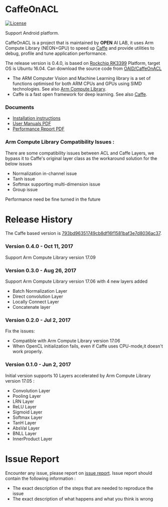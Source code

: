 

# CaffeOnACL
[![License](https://img.shields.io/badge/license-BSD-blue.svg)](LICENSE)

Support Android platform.

CaffeOnACL is a project that is maintained by **OPEN** AI LAB, it uses Arm Compute Library (NEON+GPU) to speed up [Caffe](http://caffe.berkeleyvision.org/) and provide utilities to debug, profile and tune application performance. 

The release version is 0.4.0, is based on [Rockchip RK3399](http://www.rock-chips.com/plus/3399.html) Platform, target OS is Ubuntu 16.04. Can download the source code from [OAID/CaffeOnACL](https://github.com/OAID/CaffeOnACL)

* The ARM Computer Vision and Machine Learning library is a set of functions optimised for both ARM CPUs and GPUs using SIMD technologies. See also [Arm Compute Library](https://github.com/ARM-software/ComputeLibrary).
* Caffe is a fast open framework for deep learning. See also [Caffe](https://github.com/BVLC/caffe).

### Documents
* [Installation instructions](https://github.com/OAID/CaffeOnACL/blob/master/acl_openailab/installation.md)
* [User Manuals PDF](https://github.com/OAID/CaffeOnACL/blob/master/acl_openailab/user_manual.pdf)
* [Performance Report PDF](https://github.com/OAID/CaffeOnACL/blob/master/acl_openailab/performance_report.pdf)

### Arm Compute Library Compatibility Issues :
There are some compatibility issues between ACL and Caffe Layers, we bypass it to Caffe's original layer class as the workaround solution for the below issues

* Normalization in-channel issue
* Tanh issue
* Softmax supporting multi-dimension issue
* Group issue

Performance need be fine turned in the future

# Release History
The Caffe based version is [793bd96351749cb8df16f1581baf3e7d8036ac37](https://github.com/BVLC/caffe/tree/793bd96351749cb8df16f1581baf3e7d8036ac37).


### Version 0.4.0 - Oct 11, 2017
Support Arm Compute Library version 17.09

### Version 0.3.0 - Aug 26, 2017
Support Arm Compute Library version 17.06 with 4 new layers added

* Batch Normalization Layer
* Direct convolution Layer
* Locally Connect Layer
* Concatenate layer


### Version 0.2.0 - Jul 2, 2017

Fix the issues:

* Compatible with Arm Compute Library version 17.06
* When OpenCL initialization fails, even if Caffe uses CPU-mode,it doesn't work properly.

### Version 0.1.0 - Jun 2, 2017 
   
  Initial version supports 10 Layers accelerated by Arm Compute Library version 17.05 : 

* Convolution Layer
* Pooling Layer
* LRN Layer
* ReLU Layer
* Sigmoid Layer
* Softmax Layer
* TanH Layer
* AbsVal Layer
* BNLL Layer
* InnerProduct Layer

# Issue Report
Encounter any issue, please report on [issue report](https://github.com/OAID/CaffeOnACL/issues). Issue report should contain the following information :

*  The exact description of the steps that are needed to reproduce the issue 
* The exact description of what happens and what you think is wrong 
